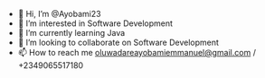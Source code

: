 - 👋 Hi, I’m @Ayobami23
- 👀 I’m interested in Software Development
- 🌱 I’m currently learning Java
- 💞️ I’m looking to collaborate on Software Development
- 📫 How to reach me oluwadareayobamiemmanuel@gmail.com / +2349065517180

<!---
Ayobami23/Ayobami23 is a ✨ special ✨ repository because its `README.md` (this file) appears on your GitHub profile.
You can click the Preview link to take a look at your changes.
--->
